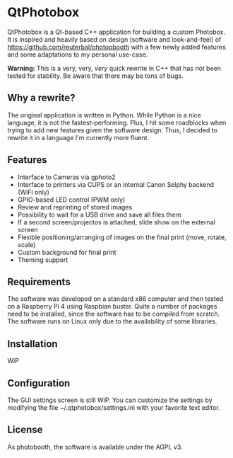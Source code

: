 QtPhotobox
==========

QtPhotobox is a Qt-based C++ application for building a custom Photobox. It is
inspired and heavily based on design (software and look-and-feel) of 
https://github.com/reuterbal/photoobooth with a few
newly added features and some adaptations to my personal use-case.

**Warning:** This is a very, very, *very* quick rewrite in C++ that has not been
tested for stability. Be aware that there may be tons of bugs.

Why a rewrite?
--------------

The original application is written in Python. While Python is a nice language,
it is not the fastest-performing. Plus, I hit some roadblocks when trying
to add new features given the software design. Thus, I decided to rewrite
it in a language I'm currently more fluent.

Features
--------

  * Interface to Cameras via gphoto2
  * Interface to printers via CUPS or an internal Canon Selphy backend (WiFi only)
  * GPIO-based LED control (PWM only)
  * Review and reprinting of stored images
  * Possibility to wait for a USB drive and save all files there
  * If a second screen/projectos is attached, slide show on the external screen
  * Flexible positioning/arranging of images on the final print (move, rotate, scale)
  * Custom background for final print
  * Theming support
  
Requirements
------------

The software was developed on a standard x86 computer and then tested on a
Raspberry Pi 4 using Raspbian buster. Quite a number of packages need to be installed,
since the software has to be compiled from scratch. 
The software runs on Linux only due to the availability of some libraries.

Installation
------------

WiP

Configuration
-------------

The GUI settings screen is still WiP. You can customize the settings by modifying
the file ~/.qtphotobox/settings.ini with your favorite text editor.

License
-------

As photobooth, the software is available under the AGPL v3.
